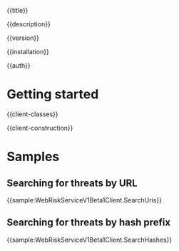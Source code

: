 {{title}}

{{description}}

{{version}}

{{installation}}

{{auth}}

# Getting started

{{client-classes}}

{{client-construction}}

# Samples

## Searching for threats by URL

{{sample:WebRiskServiceV1Beta1Client.SearchUris}}

## Searching for threats by hash prefix

{{sample:WebRiskServiceV1Beta1Client.SearchHashes}}
